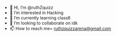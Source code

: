 - 👋 Hi, I’m @ruthZquizz
- 👀 I’m interested in Hacking
- 🌱 I’m currently learning class6
- 💞️ I’m looking to collaborate on idk
- 📫 How to reach me= ruthzquizzarena@gmail.com

<!---
ruthZquizz/ruthZquizz is a ✨ special ✨ repository because its `README.md` (this file) appears on your GitHub profile.
You can click the Preview link to take a look at your changes.
--->
